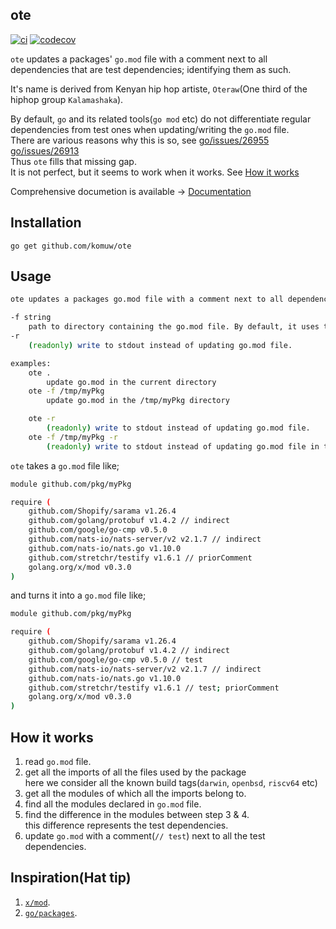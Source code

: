 ## ote          

[![ci](https://github.com/komuw/ote/workflows/ote%20ci/badge.svg)](https://github.com/komuw/ote/actions)
[![codecov](https://codecov.io/gh/komuw/ote/branch/master/graph/badge.svg)](https://codecov.io/gh/komuw/ote)


`ote` updates a packages' `go.mod` file with a comment next to all dependencies that are test dependencies; identifying them as such.   

It's name is derived from Kenyan hip hop artiste, `Oteraw`(One third of the hiphop group `Kalamashaka`).                               

By default, `go` and its related tools(`go mod` etc) do not differentiate regular dependencies from test ones when updating/writing the `go.mod` file.    
There are various reasons why this is so, see [go/issues/26955](https://github.com/golang/go/issues/26955) [go/issues/26913](https://github.com/golang/go/issues/26913)      
Thus `ote` fills that missing gap.   
It is not perfect, but it seems to work when it works. See [How it works](#how-it-works)


Comprehensive documetion is available -> [Documentation](https://pkg.go.dev/github.com/komuw/ote)


## Installation

```shell
go get github.com/komuw/ote
```           


## Usage
```bash
ote updates a packages go.mod file with a comment next to all dependencies that are test dependencies; identifying them as such.

-f string
    path to directory containing the go.mod file. By default, it uses the current directory. (default ".")
-r  
    (readonly) write to stdout instead of updating go.mod file.

examples:
    ote .
        update go.mod in the current directory
    ote -f /tmp/myPkg
        update go.mod in the /tmp/myPkg directory

    ote -r
        (readonly) write to stdout instead of updating go.mod file.
    ote -f /tmp/myPkg -r
        (readonly) write to stdout instead of updating go.mod file in the /tmp/myPkg directory.
```

`ote` takes a `go.mod` file like;
```bash
module github.com/pkg/myPkg

require (
	github.com/Shopify/sarama v1.26.4
	github.com/golang/protobuf v1.4.2 // indirect
	github.com/google/go-cmp v0.5.0
	github.com/nats-io/nats-server/v2 v2.1.7 // indirect
	github.com/nats-io/nats.go v1.10.0
	github.com/stretchr/testify v1.6.1 // priorComment
	golang.org/x/mod v0.3.0
)
```
and turns it into a `go.mod` file like;
```bash
module github.com/pkg/myPkg

require (
	github.com/Shopify/sarama v1.26.4
	github.com/golang/protobuf v1.4.2 // indirect
	github.com/google/go-cmp v0.5.0 // test
	github.com/nats-io/nats-server/v2 v2.1.7 // indirect
	github.com/nats-io/nats.go v1.10.0
	github.com/stretchr/testify v1.6.1 // test; priorComment
	golang.org/x/mod v0.3.0
)
```

## How it works  
1. read `go.mod` file.
2. get all the imports of all the files used by the package    
  here we consider all the known build tags(`darwin`, `openbsd`, `riscv64` etc)    
3. get all the modules of which all the imports belong to.    
4. find all the modules declared in `go.mod` file.   
5. find the difference in the modules between step 3 & 4.     
   this difference represents the test dependencies.  
6. update `go.mod` with a comment(`// test`) next to all the test dependencies.


## Inspiration(Hat tip)
1. [`x/mod`](https://pkg.go.dev/golang.org/x/mod).
2. [`go/packages`](https://pkg.go.dev/golang.org/x/tools/go/packages).
